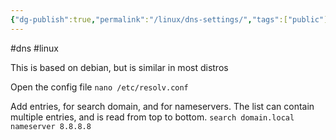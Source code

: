 ```yaml
---
{"dg-publish":true,"permalink":"/linux/dns-settings/","tags":["public"],"noteIcon":"1","created":"2023-08-15T14:20:21.000+02:00","updated":"2022-12-23T10:22:06.000+01:00"}
---
```


#dns #linux 

This is based on debian, but is similar in most distros

Open the config file
`nano /etc/resolv.conf`

Add entries, for search domain, and for nameservers. The list can contain multiple entries, and is read from top to bottom.
`search domain.local`
`nameserver 8.8.8.8`